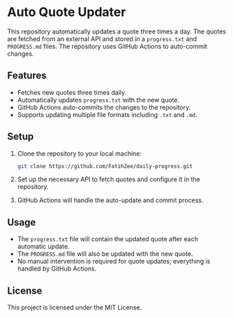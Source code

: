 # Auto Quote Updater

This repository automatically updates a quote three times a day. The quotes are fetched from an external API and stored in a `progress.txt` and `PROGRESS.md` files. The repository uses GitHub Actions to auto-commit changes.

## Features
- Fetches new quotes three times daily.
- Automatically updates `progress.txt` with the new quote.
- GitHub Actions auto-commits the changes to the repository.
- Supports updating multiple file formats including `.txt` and `.md`.

## Setup
1. Clone the repository to your local machine:
   ```sh
   git clone https://github.com/FatihZee/daily-progress.git
   ```

2. Set up the necessary API to fetch quotes and configure it in the repository.

3. GitHub Actions will handle the auto-update and commit process.

## Usage
- The `progress.txt` file will contain the updated quote after each automatic update.
- The `PROGRESS.md` file will also be updated with the new quote.
- No manual intervention is required for quote updates; everything is handled by GitHub Actions.

## License
This project is licensed under the MIT License.
